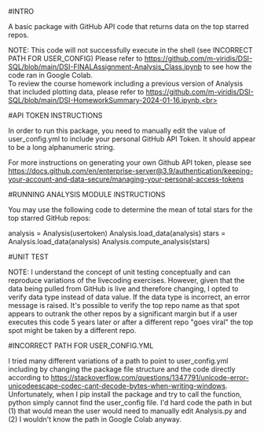 #INTRO<br>

A basic package with GitHub API code that returns data on the top starred repos.<br>

NOTE: This code will not successfully execute in the shell (see INCORRECT PATH FOR USER_CONFIG) Please refer to https://github.com/m-viridis/DSI-SQL/blob/main/DSI-FINALAssignment-Analysis_Class.ipynb to see how the code ran in Google Colab. <br>
To review the course homework including a previous version of Analysis that included plotting data, please refer to https://github.com/m-viridis/DSI-SQL/blob/main/DSI-HomeworkSummary-2024-01-16.ipynb.<br>

#API TOKEN INSTRUCTIONS<br>

In order to run this package, you need to manually edit the value of user_config.yml to include your personal GitHub API Token. It should appear to be a long alphanumeric string. <br>

For more instructions on generating your own Github API token, please see https://docs.github.com/en/enterprise-server@3.9/authentication/keeping-your-account-and-data-secure/managing-your-personal-access-tokens<br>

#RUNNING ANALYSIS MODULE INSTRUCTIONS<br>

You may use the following code to determine the mean of total stars for the top starred GitHub repos:

analysis = Analysis(usertoken)
Analysis.load_data(analysis)
stars = Analysis.load_data(analysis)
Analysis.compute_analysis(stars)

#UNIT TEST <br>

NOTE: I understand the concept of unit testing conceptually and can reproduce variations of the livecoding exercises. However, given that the data being pulled from GitHub is live and therefore changing, I opted to verify data type instead of data value. If the data type is incorrect, an error message is raised. It's possible to verify the top repo name as that spot appears to outrank the other repos by a significant margin but if a user executes this code 5 years later or after a different repo "goes viral" the top spot might be taken by a different repo.  <br>

#INCORRECT PATH FOR USER_CONFIG.YML <br>

I tried many different variations of a path to point to user_config.yml including by changing the package file structure and the code directly according to https://stackoverflow.com/questions/1347791/unicode-error-unicodeescape-codec-cant-decode-bytes-when-writing-windows. Unfortunately, when I pip install the package and try to call the function, python simply cannot find the user_config file. I'd hard code the path in but (1) that would mean the user would need to manually edit Analysis.py and (2) I wouldn't know the path in Google Colab anyway. <br>

